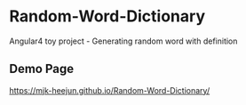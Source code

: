 # Random-Word-Dictionary

Angular4 toy project - Generating random word with definition


## Demo Page

https://mjk-heejun.github.io/Random-Word-Dictionary/

